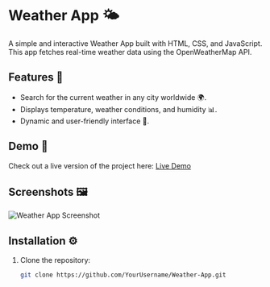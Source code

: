 # Weather App 🌤️

A simple and interactive Weather App built with HTML, CSS, and JavaScript. This app fetches real-time weather data using the OpenWeatherMap API.

## Features 🚀
- Search for the current weather in any city worldwide 🌍.
- Displays temperature, weather conditions, and humidity 📊.
- Dynamic and user-friendly interface 🎨.

## Demo 📸
Check out a live version of the project here: [Live Demo](#)

## Screenshots 🖼️
![Weather App Screenshot](#)

## Installation ⚙️

1. Clone the repository:
   ```bash
   git clone https://github.com/YourUsername/Weather-App.git
